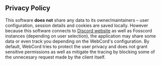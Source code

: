 ## Privacy Policy

This software **does not** share any data to its owner/maintainers – user
configuration, session details and cookies are saved locally. However because
this software connects to [Discord website](https://discord.com/app) as well as
Fosscord instances (depending on user selection), the application may share some
data or even track you depending on the WebCord's configuration. By default,
WebCord tries to protect the user privacy and does not grant sensitive
permissions as well as mitigate the tracing by blocking some of the unnecesary
request made by the client itself.